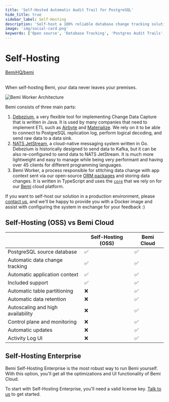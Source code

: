 ```yaml
---
title: 'Self-Hosted Automatic Audit Trail for PostgreSQL'
hide_title: true
sidebar_label: Self-Hosting
description: 'Self-host a 100% reliable database change tracking solution for troubleshooting, reporting, data recovery, and audit purposes.'
image: 'img/social-card.png'
keywords: ['Open source', 'Database Tracking', 'Postgres Audit Trails', 'Change Data Capture', 'Database Changes']
---
```


# Self-Hosting

<a class="github-button" href="https://github.com/BemiHQ/bemi" data-size="large" data-show-count="true" aria-label="Star BemiHQ/bemi on GitHub">BemiHQ/bemi</a>
<br />
<br />

When self-hosting Bemi, your data never leaves your premises.  

![Bemi Worker Architecture](/img/worker.png)

Bemi consists of three main parts:

1. [Debezium](https://github.com/debezium/debezium), a very flexible tool for implementing Change Data Capture that is written in Java. It is used by many companies that need to implement ETL such as [Airbyte](https://github.com/airbytehq/airbyte) and [Materialize](https://github.com/MaterializeInc/materialize). We rely on it to be able to connect to PostgreSQL replication log, perform logical decoding, and send raw data to a data sink.
2. [NATS JetStream](https://github.com/nats-io/nats-server), a cloud-native messaging system written in Go. Debezium is historically designed to send data to Kafka, but it can be also re-configured to send data to NATS JetStream. It is much more lightweight and easy to manage while being very performant and having over 45 clients for different programming languages.
3. Bemi Worker, a process responsible for stitching data change with app context sent via our open-source [ORM packages](https://docs.bemi.io/#supported-orms) and storing data changes. It is written in TypeScript and uses the [`core`](https://github.com/BemiHQ/bemi) that we rely on for our [Bemi](https://bemi.io/) cloud platform.

If you want to self-host our solution in a production environment, please [contact us](https://bemi.io/contact-us),
and we'll be happy to provide you with a Docker image and assist with configuring the system in exchange for your feedback :)

## Self-Hosting (OSS) vs Bemi Cloud
|                                   | Self-Hosting (OSS)  | Bemi Cloud  |
| --------------------------------- | ------------------- | ----------- |
| PostgreSQL source database        | ✅                  | ✅          |
| Automatic data change tracking    | ✅                  | ✅          |
| Automatic application context     | ✅                  | ✅          |
| Included support                  | ✅                  | ✅          |
| Automatic table partitioning      | ❌                  | ✅          |
| Automatic data retention          | ❌                  | ✅          |
| Autoscaling and high availability | ❌                  | ✅          |
| Control plane and monitoring      | ❌                  | ✅          |
| Automatic updates                 | ❌                  | ✅          |
| Activity Log UI                   | ❌                  | ✅          |

## Self-Hosting Enterprise

Bemi Self-Hosting Enterprise is the most robust way to run Bemi yourself. With this option, you'll get all the optimizations and UI functionality of Bemi Cloud.

To start with Self-Hosting Enterprise, you'll need a valid license key. [Talk to us](https://cal.com/bemihq) to get started.
